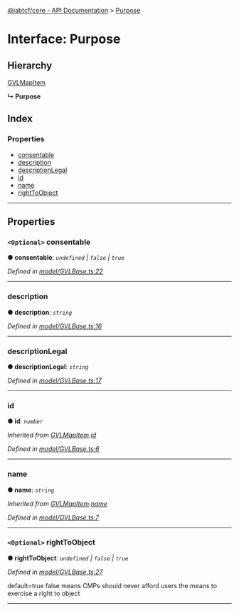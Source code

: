 [@iabtcf/core - API Documentation](../README.md) > [Purpose](../interfaces/purpose.md)

# Interface: Purpose

## Hierarchy

 [GVLMapItem](gvlmapitem.md)

**↳ Purpose**

## Index

### Properties

* [consentable](purpose.md#consentable)
* [description](purpose.md#description)
* [descriptionLegal](purpose.md#descriptionlegal)
* [id](purpose.md#id)
* [name](purpose.md#name)
* [rightToObject](purpose.md#righttoobject)

---

## Properties

<a id="consentable"></a>

### `<Optional>` consentable

**● consentable**: *`undefined` \| `false` \| `true`*

*Defined in [model/GVLBase.ts:22](https://github.com/chrispaterson/iabtcf-es/blob/b152fcc/modules/core/src/model/GVLBase.ts#L22)*

___
<a id="description"></a>

###  description

**● description**: *`string`*

*Defined in [model/GVLBase.ts:16](https://github.com/chrispaterson/iabtcf-es/blob/b152fcc/modules/core/src/model/GVLBase.ts#L16)*

___
<a id="descriptionlegal"></a>

###  descriptionLegal

**● descriptionLegal**: *`string`*

*Defined in [model/GVLBase.ts:17](https://github.com/chrispaterson/iabtcf-es/blob/b152fcc/modules/core/src/model/GVLBase.ts#L17)*

___
<a id="id"></a>

###  id

**● id**: *`number`*

*Inherited from [GVLMapItem](gvlmapitem.md).[id](gvlmapitem.md#id)*

*Defined in [model/GVLBase.ts:6](https://github.com/chrispaterson/iabtcf-es/blob/b152fcc/modules/core/src/model/GVLBase.ts#L6)*

___
<a id="name"></a>

###  name

**● name**: *`string`*

*Inherited from [GVLMapItem](gvlmapitem.md).[name](gvlmapitem.md#name)*

*Defined in [model/GVLBase.ts:7](https://github.com/chrispaterson/iabtcf-es/blob/b152fcc/modules/core/src/model/GVLBase.ts#L7)*

___
<a id="righttoobject"></a>

### `<Optional>` rightToObject

**● rightToObject**: *`undefined` \| `false` \| `true`*

*Defined in [model/GVLBase.ts:27](https://github.com/chrispaterson/iabtcf-es/blob/b152fcc/modules/core/src/model/GVLBase.ts#L27)*

default=true false means CMPs should never afford users the means to exercise a right to object

___

